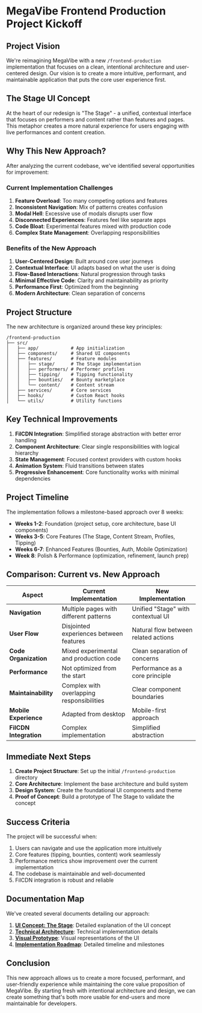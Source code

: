 # MegaVibe Frontend Production Project Kickoff

## Project Vision

We're reimagining MegaVibe with a new `/frontend-production` implementation that focuses on a clean, intentional architecture and user-centered design. Our vision is to create a more intuitive, performant, and maintainable application that puts the core user experience first.

## The Stage UI Concept

At the heart of our redesign is "The Stage" - a unified, contextual interface that focuses on performers and content rather than features and pages. This metaphor creates a more natural experience for users engaging with live performances and content creation.

## Why This New Approach?

After analyzing the current codebase, we've identified several opportunities for improvement:

### Current Implementation Challenges

1. **Feature Overload**: Too many competing options and features
2. **Inconsistent Navigation**: Mix of patterns creates confusion
3. **Modal Hell**: Excessive use of modals disrupts user flow
4. **Disconnected Experiences**: Features feel like separate apps
5. **Code Bloat**: Experimental features mixed with production code
6. **Complex State Management**: Overlapping responsibilities

### Benefits of the New Approach

1. **User-Centered Design**: Built around core user journeys
2. **Contextual Interface**: UI adapts based on what the user is doing
3. **Flow-Based Interactions**: Natural progression through tasks
4. **Minimal Effective Code**: Clarity and maintainability as priority
5. **Performance First**: Optimized from the beginning
6. **Modern Architecture**: Clean separation of concerns

## Project Structure

The new architecture is organized around these key principles:

```
/frontend-production
├── src/
│   ├── app/            # App initialization
│   ├── components/     # Shared UI components
│   ├── features/       # Feature modules
│   │   ├── stage/      # The Stage implementation
│   │   ├── performers/ # Performer profiles
│   │   ├── tipping/    # Tipping functionality
│   │   ├── bounties/   # Bounty marketplace
│   │   └── content/    # Content stream
│   ├── services/       # Core services
│   ├── hooks/          # Custom React hooks
│   └── utils/          # Utility functions
```

## Key Technical Improvements

1. **FilCDN Integration**: Simplified storage abstraction with better error handling
2. **Component Architecture**: Clear single responsibilities with logical hierarchy
3. **State Management**: Focused context providers with custom hooks
4. **Animation System**: Fluid transitions between states
5. **Progressive Enhancement**: Core functionality works with minimal dependencies

## Project Timeline

The implementation follows a milestone-based approach over 8 weeks:

- **Weeks 1-2**: Foundation (project setup, core architecture, base UI components)
- **Weeks 3-5**: Core Features (The Stage, Content Stream, Profiles, Tipping)
- **Weeks 6-7**: Enhanced Features (Bounties, Auth, Mobile Optimization)
- **Week 8**: Polish & Performance (optimization, refinement, launch prep)

## Comparison: Current vs. New Approach

| Aspect                 | Current Implementation                    | New Implementation                   |
| ---------------------- | ----------------------------------------- | ------------------------------------ |
| **Navigation**         | Multiple pages with different patterns    | Unified "Stage" with contextual UI   |
| **User Flow**          | Disjointed experiences between features   | Natural flow between related actions |
| **Code Organization**  | Mixed experimental and production code    | Clean separation of concerns         |
| **Performance**        | Not optimized from the start              | Performance as a core principle      |
| **Maintainability**    | Complex with overlapping responsibilities | Clear component boundaries           |
| **Mobile Experience**  | Adapted from desktop                      | Mobile-first approach                |
| **FilCDN Integration** | Complex implementation                    | Simplified abstraction               |

## Immediate Next Steps

1. **Create Project Structure**: Set up the initial `/frontend-production` directory
2. **Core Architecture**: Implement the base architecture and build system
3. **Design System**: Create the foundational UI components and theme
4. **Proof of Concept**: Build a prototype of The Stage to validate the concept

## Success Criteria

The project will be successful when:

1. Users can navigate and use the application more intuitively
2. Core features (tipping, bounties, content) work seamlessly
3. Performance metrics show improvement over the current implementation
4. The codebase is maintainable and well-documented
5. FilCDN integration is robust and reliable

## Documentation Map

We've created several documents detailing our approach:

1. **[UI Concept: The Stage](ui-concept-the-stage.md)**: Detailed explanation of the UI concept
2. **[Technical Architecture](frontend-production-architecture.md)**: Technical implementation details
3. **[Visual Prototype](the-stage-visual-prototype.md)**: Visual representations of the UI
4. **[Implementation Roadmap](implementation-roadmap.md)**: Detailed timeline and milestones

## Conclusion

This new approach allows us to create a more focused, performant, and user-friendly experience while maintaining the core value proposition of MegaVibe. By starting fresh with intentional architecture and design, we can create something that's both more usable for end-users and more maintainable for developers.
